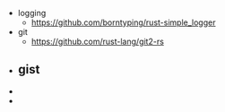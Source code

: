 - logging
	- https://github.com/borntyping/rust-simple_logger
- git
	- https://github.com/rust-lang/git2-rs
- gist
	-
-
-
